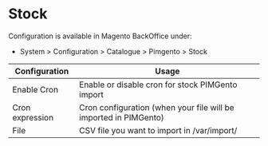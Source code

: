 **Stock**
===========

Configuration is available in Magento BackOffice under:
* System > Configuration > Catalogue > Pimgento > Stock


| Configuration      | Usage                                                                  |
|--------------------|------------------------------------------------------------------------|
| Enable Cron        | Enable or disable cron for stock PIMGento import                       |
| Cron expression    | Cron configuration (when your file will be imported in PIMGento)       |
| File               | CSV file you want to import in /var/import/                            |
